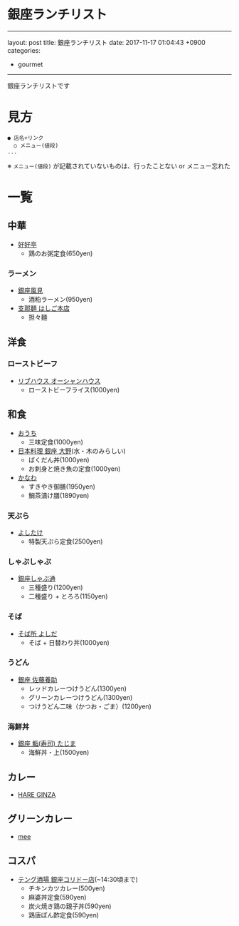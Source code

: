 銀座ランチリスト
==

---
layout: post
title: 銀座ランチリスト
date: 2017-11-17 01:04:43 +0900
categories:
- gourmet
---

銀座ランチリストです

<!-- more -->

# 見方
```
● 店名+リンク
  ○ メニュー(値段)
...
```
※ `メニュー(値段)` が記載されていないものは、行ったことない or メニュー忘れた

# 一覧
## 中華
- [好好亭](https://tabelog.com/tokyo/A1301/A130101/13002674/)
  - 鶏のお粥定食(650yen)
  
### ラーメン
- [銀座風見](https://tabelog.com/tokyo/A1301/A130101/13197387/)
  - 酒粕ラーメン(950yen)
- [支那麺 はしご本店](https://tabelog.com/tokyo/A1301/A130101/13092185/)
  - 担々麺
  
## 洋食
### ローストビーフ
- [リブハウス オーシャンハウス](https://tabelog.com/tokyo/A1301/A130102/13162594/)
  - ローストビーフライス(1000yen)

## 和食
- [おうち](https://tabelog.com/tokyo/A1301/A130101/13106591/)
  - 三味定食(1000yen)
- [日本料理 銀座 大野](https://tabelog.com/tokyo/A1301/A130101/13030803/?cid=google_yoyaku&from_google=1)(水・木のみらしい)
  - ばくだん丼(1000yen)
  - お刺身と焼き魚の定食(1000yen)
- [かなわ](https://tabelog.com/tokyo/A1301/A130101/13097235/dtlmenu/lunch/)
  - すきやき御膳(1950yen)
  - 鯛茶漬け膳(1890yen)

### 天ぷら
- [よしたけ](https://tabelog.com/tokyo/A1301/A130101/13163793/dtlmenu/lunch/)
  - 特製天ぷら定食(2500yen)
  
### しゃぶしゃぶ
- [銀座しゃぶ通](https://tabelog.com/tokyo/A1301/A130101/13007813/)
  - 三種盛り(1200yen)
  - 二種盛り + とろろ(1150yen)

### そば
- [そば所 よしだ](https://tabelog.com/tokyo/A1301/A130101/13192026/)
  - そば + 日替わり丼(1000yen)

### うどん
- [銀座 佐藤養助](https://www.sato-yoske.co.jp/shop/ginza/)
  - レッドカレーつけうどん(1300yen)
  - グリーンカレーつけうどん(1300yen)
  - つけうどん二味（かつお・ごま）(1200yen)

### 海鮮丼
- [銀座 鮨(寿司) たじま](https://tabelog.com/tokyo/A1301/A130101/13165100/)
  - 海鮮丼・上(1500yen)
  
## カレー
- [HARE GINZA](http://www.hare-ginza.net/)

## グリーンカレー
- [mee](https://tabelog.com/tokyo/A1301/A130101/13207368/)

## コスパ
- [テング酒場 銀座コリドー店](https://www.hotpepper.jp/strJ000243414/)(~14:30頃まで)
  - チキンカツカレー(500yen)
  - 麻婆丼定食(590yen)
  - 炭火焼き鶏の親子丼(590yen)
  - 鶏唐ぽん酢定食(590yen)
